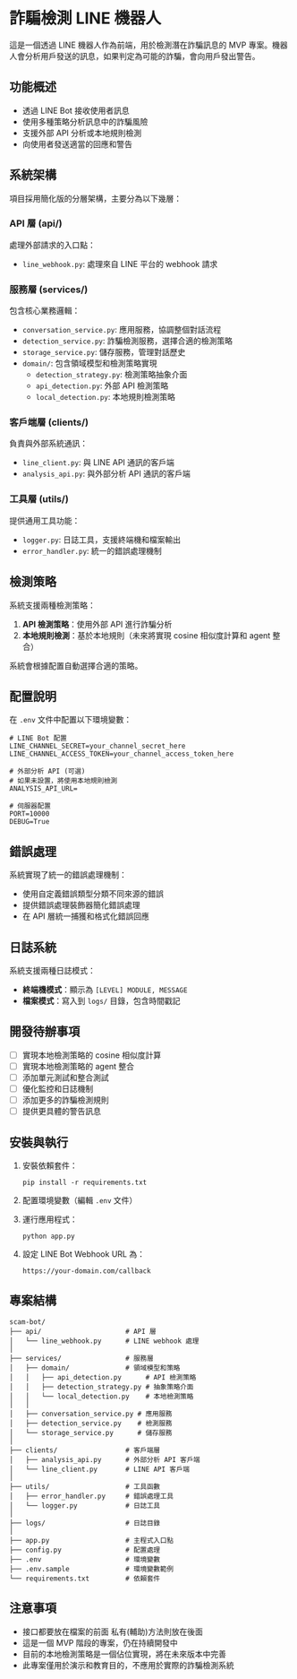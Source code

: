 # 詐騙檢測 LINE 機器人

這是一個透過 LINE 機器人作為前端，用於檢測潛在詐騙訊息的 MVP 專案。機器人會分析用戶發送的訊息，如果判定為可能的詐騙，會向用戶發出警告。

## 功能概述

- 透過 LINE Bot 接收使用者訊息
- 使用多種策略分析訊息中的詐騙風險
- 支援外部 API 分析或本地規則檢測
- 向使用者發送適當的回應和警告

## 系統架構

項目採用簡化版的分層架構，主要分為以下幾層：

### API 層 (api/)
處理外部請求的入口點：
- `line_webhook.py`: 處理來自 LINE 平台的 webhook 請求

### 服務層 (services/)
包含核心業務邏輯：
- `conversation_service.py`: 應用服務，協調整個對話流程
- `detection_service.py`: 詐騙檢測服務，選擇合適的檢測策略
- `storage_service.py`: 儲存服務，管理對話歷史
- `domain/`: 包含領域模型和檢測策略實現
  - `detection_strategy.py`: 檢測策略抽象介面
  - `api_detection.py`: 外部 API 檢測策略
  - `local_detection.py`: 本地規則檢測策略

### 客戶端層 (clients/)
負責與外部系統通訊：
- `line_client.py`: 與 LINE API 通訊的客戶端
- `analysis_api.py`: 與外部分析 API 通訊的客戶端

### 工具層 (utils/)
提供通用工具功能：
- `logger.py`: 日誌工具，支援終端機和檔案輸出
- `error_handler.py`: 統一的錯誤處理機制

## 檢測策略

系統支援兩種檢測策略：

1. **API 檢測策略**：使用外部 API 進行詐騙分析
2. **本地規則檢測**：基於本地規則（未來將實現 cosine 相似度計算和 agent 整合）

系統會根據配置自動選擇合適的策略。

## 配置說明

在 `.env` 文件中配置以下環境變數：

```
# LINE Bot 配置
LINE_CHANNEL_SECRET=your_channel_secret_here
LINE_CHANNEL_ACCESS_TOKEN=your_channel_access_token_here

# 外部分析 API (可選)
# 如果未設置，將使用本地規則檢測
ANALYSIS_API_URL=

# 伺服器配置
PORT=10000
DEBUG=True
```

## 錯誤處理

系統實現了統一的錯誤處理機制：
- 使用自定義錯誤類型分類不同來源的錯誤
- 提供錯誤處理裝飾器簡化錯誤處理
- 在 API 層統一捕獲和格式化錯誤回應

## 日誌系統

系統支援兩種日誌模式：
- **終端機模式**：顯示為 `[LEVEL] MODULE, MESSAGE`
- **檔案模式**：寫入到 `logs/` 目錄，包含時間戳記

## 開發待辦事項

- [ ] 實現本地檢測策略的 cosine 相似度計算
- [ ] 實現本地檢測策略的 agent 整合
- [ ] 添加單元測試和整合測試
- [ ] 優化監控和日誌機制
- [ ] 添加更多的詐騙檢測規則
- [ ] 提供更具體的警告訊息

## 安裝與執行

1. 安裝依賴套件：
   ```
   pip install -r requirements.txt
   ```

2. 配置環境變數（編輯 `.env` 文件）

3. 運行應用程式：
   ```
   python app.py
   ```

4. 設定 LINE Bot Webhook URL 為：
   ```
   https://your-domain.com/callback
   ```

## 專案結構

```
scam-bot/
├── api/                     # API 層
│   └── line_webhook.py      # LINE webhook 處理
│
├── services/                # 服務層
│   ├── domain/              # 領域模型和策略
│   │   ├── api_detection.py      # API 檢測策略
│   │   ├── detection_strategy.py # 抽象策略介面
│   │   └── local_detection.py    # 本地檢測策略
│   │
│   ├── conversation_service.py # 應用服務
│   ├── detection_service.py    # 檢測服務
│   └── storage_service.py      # 儲存服務
│
├── clients/                 # 客戶端層
│   ├── analysis_api.py      # 外部分析 API 客戶端
│   └── line_client.py       # LINE API 客戶端
│
├── utils/                   # 工具函數
│   ├── error_handler.py     # 錯誤處理工具
│   └── logger.py            # 日誌工具
│
├── logs/                    # 日誌目錄
│
├── app.py                   # 主程式入口點
├── config.py                # 配置處理
├── .env                     # 環境變數
├── .env.sample              # 環境變數範例
└── requirements.txt         # 依賴套件
```

## 注意事項
- 接口都要放在檔案的前面 私有(輔助)方法則放在後面
- 這是一個 MVP 階段的專案，仍在持續開發中
- 目前的本地檢測策略是一個佔位實現，將在未來版本中完善
- 此專案僅用於演示和教育目的，不應用於實際的詐騙檢測系統
